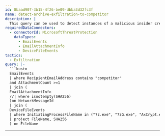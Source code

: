 ```yaml
---
id: 8baad907-3b15-4f26-be09-dbba3d32fc3f
name: detect-archive-exfiltration-to-competitor
description: |
  This query can be used to detect instances of a malicious insider creating a file archive and then emailing that archive to an external "competitor" organization.
requiredDataConnectors:
  - connectorId: MicrosoftThreatProtection
    dataTypes:
      - EmailEvents
      - EmailAttachmentInfo
      - DeviceFileEvents
tactics:
  - Exfiltration
query: |-
  ```kusto
  EmailEvents
  | where RecipientEmailAddress contains "competitor"
  and AttachmentCount >=1
  | join (
  EmailAttachmentInfo
  //| where isnotempty(SHA256)
  )on NetworkMessageId
  | join (
  DeviceFileEvents
  | where InitiatingProcessFileName in ("7z.exe", "7zG.exe", "AxCrypt.exe", "BitLocker.exe", "Diskcryptor.exe", "GNUPrivacyGuard.exe", "GPG4Win.exe", "PeaZip.exe", "VeraCrypt.exe", "WinRAR.exe", "WinZip.exe")
  | project FileName, SHA256
  ) on FileName
  ```
---
```


